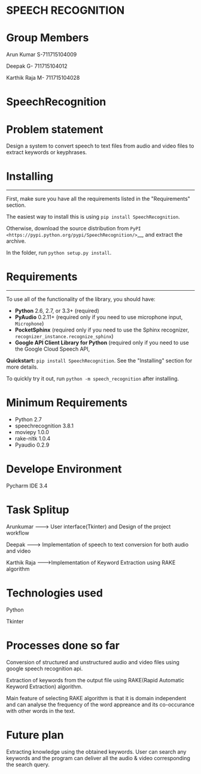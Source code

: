 # SPEECH RECOGNITION 

# Group Members

Arun Kumar S-711715104009

Deepak G-  711715104012

Karthik Raja M- 711715104028



SpeechRecognition
=================


# Problem statement

Design a system to convert speech to text files from audio and video files to extract keywords or keyphrases.


# Installing
----------

First, make sure you have all the requirements listed in the "Requirements" section. 

The easiest way to install this is using ``pip install SpeechRecognition``.

Otherwise, download the source distribution from `PyPI <https://pypi.python.org/pypi/SpeechRecognition/>`__, and extract the archive.

In the folder, run ``python setup.py install``.

# Requirements
------------

To use all of the functionality of the library, you should have:

* **Python** 2.6, 2.7, or 3.3+ (required)
* **PyAudio** 0.2.11+ (required only if you need to use microphone input, ``Microphone``)
* **PocketSphinx** (required only if you need to use the Sphinx recognizer, ``recognizer_instance.recognize_sphinx``)
* **Google API Client Library for Python** (required only if you need to use the Google Cloud Speech API,



**Quickstart:** ``pip install SpeechRecognition``. See the "Installing" section for more details.

To quickly try it out, run ``python -m speech_recognition`` after installing.



# Minimum Requirements

* Python 2.7
* speechrecognition 3.8.1
* moviepy 1.0.0
* rake-nltk 1.0.4
* Pyaudio 0.2.9

# Develope Environment

Pycharm IDE 3.4

# Task Splitup

Arunkumar ---> User interface(Tkinter) and Design of the project workflow

Deepak ---> Implementation of speech to text conversion for both audio and video

Karthik Raja  --->Implementation of Keyword Extraction using RAKE algorithm

# Technologies used

Python

Tkinter

# Processes done so far

Conversion of structured and unstructured audio and video files using google speech recognition api.

Extraction of keywords from the output file using RAKE(Rapid Automatic Keyword Extraction) algorithm.

Main feature of selecting RAKE algorithm is that it is domain independent and can analyse the frequency of the word appreance and its 
co-occurance with other words in the text. 



# Future plan 

Extracting knowledge using the obtained keywords.
User can search any keywords and the program can deliver all the audio & video corresponding the 
search query.





